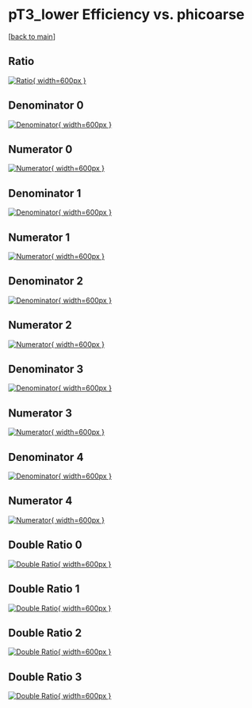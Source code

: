 # pT3_lower Efficiency vs. phicoarse

[[back to main](./)]



## Ratio

[![Ratio](../mtv/var/pT3_lower_loweta_11_-1_eff_phicoarse.png){ width=600px }](../mtv/var/pT3_lower_loweta_11_-1_eff_phicoarse.pdf)

## Denominator 0

[![Denominator](../mtv/den/pT3_lower_loweta_11_-1_eff_phicoarse_den0.png){ width=600px }](../mtv/den/pT3_lower_loweta_11_-1_eff_phicoarse_den0.pdf)

## Numerator 0

[![Numerator](../mtv/num/pT3_lower_loweta_11_-1_eff_phicoarse_num0.png){ width=600px }](../mtv/num/pT3_lower_loweta_11_-1_eff_phicoarse_num0.pdf)

## Denominator 1

[![Denominator](../mtv/den/pT3_lower_loweta_11_-1_eff_phicoarse_den1.png){ width=600px }](../mtv/den/pT3_lower_loweta_11_-1_eff_phicoarse_den1.pdf)

## Numerator 1

[![Numerator](../mtv/num/pT3_lower_loweta_11_-1_eff_phicoarse_num1.png){ width=600px }](../mtv/num/pT3_lower_loweta_11_-1_eff_phicoarse_num1.pdf)

## Denominator 2

[![Denominator](../mtv/den/pT3_lower_loweta_11_-1_eff_phicoarse_den2.png){ width=600px }](../mtv/den/pT3_lower_loweta_11_-1_eff_phicoarse_den2.pdf)

## Numerator 2

[![Numerator](../mtv/num/pT3_lower_loweta_11_-1_eff_phicoarse_num2.png){ width=600px }](../mtv/num/pT3_lower_loweta_11_-1_eff_phicoarse_num2.pdf)

## Denominator 3

[![Denominator](../mtv/den/pT3_lower_loweta_11_-1_eff_phicoarse_den3.png){ width=600px }](../mtv/den/pT3_lower_loweta_11_-1_eff_phicoarse_den3.pdf)

## Numerator 3

[![Numerator](../mtv/num/pT3_lower_loweta_11_-1_eff_phicoarse_num3.png){ width=600px }](../mtv/num/pT3_lower_loweta_11_-1_eff_phicoarse_num3.pdf)

## Denominator 4

[![Denominator](../mtv/den/pT3_lower_loweta_11_-1_eff_phicoarse_den4.png){ width=600px }](../mtv/den/pT3_lower_loweta_11_-1_eff_phicoarse_den4.pdf)

## Numerator 4

[![Numerator](../mtv/num/pT3_lower_loweta_11_-1_eff_phicoarse_num4.png){ width=600px }](../mtv/num/pT3_lower_loweta_11_-1_eff_phicoarse_num4.pdf)

## Double Ratio 0

[![Double Ratio](../mtv/ratio/pT3_lower_loweta_11_-1_eff_phicoarse_ratio0.png){ width=600px }](../mtv/ratio/pT3_lower_loweta_11_-1_eff_phicoarse_ratio0.pdf)

## Double Ratio 1

[![Double Ratio](../mtv/ratio/pT3_lower_loweta_11_-1_eff_phicoarse_ratio1.png){ width=600px }](../mtv/ratio/pT3_lower_loweta_11_-1_eff_phicoarse_ratio1.pdf)

## Double Ratio 2

[![Double Ratio](../mtv/ratio/pT3_lower_loweta_11_-1_eff_phicoarse_ratio2.png){ width=600px }](../mtv/ratio/pT3_lower_loweta_11_-1_eff_phicoarse_ratio2.pdf)

## Double Ratio 3

[![Double Ratio](../mtv/ratio/pT3_lower_loweta_11_-1_eff_phicoarse_ratio3.png){ width=600px }](../mtv/ratio/pT3_lower_loweta_11_-1_eff_phicoarse_ratio3.pdf)

